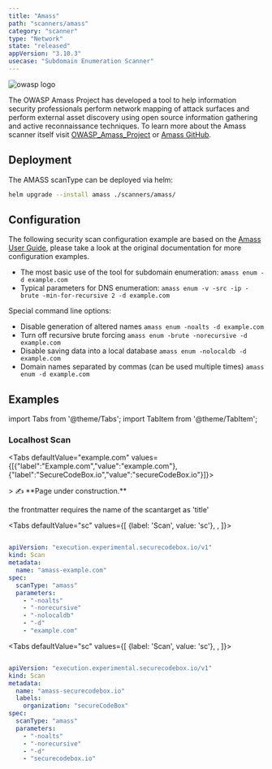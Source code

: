 ```yaml
---
title: "Amass"
path: "scanners/amass"
category: "scanner"
type: "Network"
state: "released"
appVersion: "3.10.3"
usecase: "Subdomain Enumeration Scanner"
---
```


![owasp logo](https://owasp.org/assets/images/logo.png)

The OWASP Amass Project has developed a tool to help information security professionals perform network mapping of attack surfaces and perform external asset discovery using open source information gathering and active reconnaissance techniques. To learn more about the Amass scanner itself visit [OWASP_Amass_Project] or [Amass GitHub].

<!-- end -->

## Deployment

The AMASS scanType can be deployed via helm:

```bash
helm upgrade --install amass ./scanners/amass/
```

## Configuration

The following security scan configuration example are based on the [Amass User Guide], please take a look at the original documentation for more configuration examples.

- The most basic use of the tool for subdomain enumeration: `amass enum -d example.com`
- Typical parameters for DNS enumeration: `amass enum -v -src -ip -brute -min-for-recursive 2 -d example.com`

Special command line options:

- Disable generation of altered names `amass enum -noalts -d example.com`
- Turn off recursive brute forcing `amass enum -brute -norecursive -d example.com`
- Disable saving data into a local database `amass enum -nolocaldb -d example.com`
- Domain names separated by commas (can be used multiple times) `amass enum -d example.com`

[owasp_amass_project]: https://owasp.org/www-project-amass/
[amass github]: https://github.com/OWASP/Amass
[amass user guide]: https://github.com/OWASP/Amass/blob/master/doc/user_guide.md



## Examples

import Tabs from '@theme/Tabs';
import TabItem from '@theme/TabItem';

### Localhost Scan
<Tabs
  defaultValue="example.com"
  values={[{"label":"Example.com","value":"example.com"},{"label":"SecureCodeBox.io","value":"secureCodeBox.io"}]}>
  

<TabItem value="example.com">
  
<div>
> ✍ **Page under construction.**
 
the frontmatter requires the name of the scantarget as 'title'

</div>

<Tabs
defaultValue="sc"
values={[
  {label: 'Scan', value: 'sc'}, 
  ,
]}>


<TabItem value="sc">

```yaml

apiVersion: "execution.experimental.securecodebox.io/v1"
kind: Scan
metadata:
  name: "amass-example.com"
spec:
  scanType: "amass"
  parameters:
    - "-noalts"
    - "-norecursive"
    - "-nolocaldb"
    - "-d"
    - "example.com"


```

</TabItem>




</Tabs>
          
</TabItem>
          
<TabItem value="secureCodeBox.io">
  
<div>

</div>

<Tabs
defaultValue="sc"
values={[
  {label: 'Scan', value: 'sc'}, 
  ,
]}>


<TabItem value="sc">

```yaml

apiVersion: "execution.experimental.securecodebox.io/v1"
kind: Scan
metadata:
  name: "amass-securecodebox.io"
  labels:
    organization: "secureCodeBox"
spec:
  scanType: "amass"
  parameters:
    - "-noalts"
    - "-norecursive"
    - "-d"
    - "securecodebox.io"


```

</TabItem>




</Tabs>
          
</TabItem>
          
</Tabs>